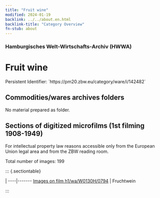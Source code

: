 ```yaml
---
title: "Fruit wine"
modified: 2024-01-19
backlink: ../../about.en.html
backlink-title: "Category Overview"
fn-stub: about
---
```


### Hamburgisches Welt-Wirtschafts-Archiv (HWWA)

# Fruit wine

<div class="hint">Persistent Identifier: `https://pm20.zbw.eu/category/ware/i/142482`</div>







## Commodities/wares archives folders





No material prepared as folder.



<a id="filmsections" />

## Sections of digitized microfilms (1st filming 1908-1949)

<p>For intellectual property law reasons accessible only from the European Union legal area and from the ZBW reading room.</p>



<p>Total number of images: 199</p>




::: {.sectiontable}

 | 
----|-------
<a class="btn" href="https://pm20.zbw.eu/film/h1/wa/W0130H/0794" rel="nofollow">Images on film h1/wa/W0130H/0794</a> | Fruchtwein


:::

















